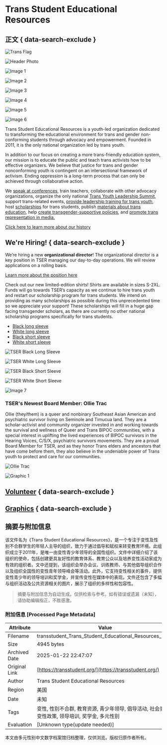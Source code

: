 # Trans Student Educational Resources

## 正文 { data-search-exclude }


![Trans Flag](https://transstudent.org/wp-content/uploads/2020/08/transflag-copy.png)

![Header Photo](https://transstudent.org/wp-content/uploads/2017/08/HeaderPhoto3-300x202.jpeg)

![Image 1](https://transstudent.org/wp-content/uploads/2017/08/18671655_1508607325877171_8695387774514887197_o-300x225.jpg)

![Image 2](https://transstudent.org/wp-content/uploads/2017/08/1-RgOcC8x5fgmpk78XYW5liA-300x225.jpeg)

![Image 3](https://transstudent.org/wp-content/uploads/2020/08/IMG_0265-copy-2small-300x207.jpg)

![Image 4](https://transstudent.org/wp-content/uploads/2020/08/c5ce61d260bec6ef604877860494735d91f4bbbc-300x200.jpg)

![Image 5](https://transstudent.org/wp-content/uploads/2020/08/20180802_100034-1-300x169.jpg)

![Image 6](https://transstudent.org/wp-content/uploads/2020/08/IMG_8584-wecompress.com_-300x200.jpg)

Trans Student Educational Resources is a youth-led organization dedicated to transforming the educational environment for trans and gender non-conforming students through advocacy and empowerment. Founded in 2011, it is the only national organization led by trans youth.

In addition to our focus on creating a more trans-friendly education system, our mission is to educate the public and teach trans activists how to be effective organizers. We believe that justice for trans and gender nonconforming youth is contingent on an intersectional framework of activism. Ending oppression is a long-term process that can only be achieved through collaborative action.

We [speak at conferences](https://transstudent.org/workshops), train teachers, collaborate with other advocacy organizations, organize the only national [Trans Youth Leadership Summit](https://transstudent.org/tyls), support trans-related events, [provide leadership training for trans youth](https://transstudent.org/volunteer), host [scholarships](https://transstudent.org/scholarships) for trans students, publish [materials about trans education](https://transstudent.org/graphics), help [create transgender-supportive policies](https://transstudent.org/policy), and [promote trans representation in media.](https://transstudent.org/press/news/)

[Click here to learn more about our history](https://transstudent.org/history/)

## We're Hiring! { data-search-exclude }

We’re hiring a new **organizational director**! The organizational director is a key position in TSER managing our day-to-day operations. We will review applications on a rolling basis.

[Learn more about the position here](/employment)

Check out our new limited-edition shirts! Shirts are available in sizes S-2XL. Funds will go towards TSER’s capacity as we continue to hire trans youth and restart our scholarship program for trans students. We intend on providing as many scholarships as possible during this unprecedented time so we appreciate your support! These scholarships will fill in a huge gap facing transgender scholars, as there are currently no other national scholarship programs specifically for trans students.

- [Black long sleeve](https://www.bonfire.com/tser-fight-for-trans-lives/)
- [White long sleeve](https://www.bonfire.com/tser-fight-for-trans-lives-twice/)
- [Black short sleeve](https://www.bonfire.com/tser-fight-for-trans-lives/)
- [White short sleeve](https://www.bonfire.com/tser-fight-for-trans-lives-twice/)

![TSER Black Long Sleeve](https://transstudent.org/wp-content/uploads/2020/11/tser-long-sleeve-black-1.png)

![TSER White Long Sleeve](https://transstudent.org/wp-content/uploads/2020/11/tser-long-sleeve-white.png)

![TSER Black Short Sleeve](https://transstudent.org/wp-content/uploads/2020/11/tser-short-sleeve-black.png)

![TSER White Short Sleeve](https://transstudent.org/wp-content/uploads/2020/11/tser-shirt-white.png)

![Image 7](https://transstudent.org/wp-content/uploads/2021/06/199537428_808006263424087_2452817088775332072_n-300x300.jpg)

### TSER's Newest Board Member: Ollie Trac

Ollie (they/them) is a queer and nonbinary Southeast Asian American and psychiatric survivor living on Seminole and Timucua land. They are a scholar-activist and community organizer invested in and working towards the survival and wellness of Queer and Trans BIPOC communities, with a special interest in uplifting the lived experiences of BIPOC survivors in the Hearing Voices, C/S/X, psychiatric survivors movements. They are a proud Board Member for TSER, and as they honor Trans elders and ancestors that have come before them, they also believe in the undeniable power of Trans youth to protect and care for our communities.

![Ollie Trac](https://transstudent.org/wp-content/uploads/2020/08/c5ce61d260bec6ef604877860494735d91f4bbbc-1024x683.jpg)

![Graphic 1](https://transstudent.org/wp-content/uploads/2020/08/6f2b837c5d96c061238a38089bf3734bee8760b5.jpg)

## [Volunteer](https://transstudent.org/volunteer/) { data-search-exclude }

## [Graphics](https://transstudent.org/graphics) { data-search-exclude }
<!-- tcd_original_link https://transstudent.org/ -->


## 摘要与附加信息

<!-- tcd_abstract -->
该文件名为《Trans Student Educational Resources》，是一个专注于变性及性别不合群学生的年轻人主导的组织，致力于通过倡导和赋权来转变教育环境。此组织成立于2011年，是唯一由变性青少年领导的全国性组织。文件中详细介绍了该组织的使命，包括创建更具友好性的教育体系、教育公众以及培养变性活动家成为有效的组织者。文中还提到，该组织会举办会议、训练教师、与其他倡导组织合作以及组织全国性的变性青年领导峰会等活动。此外，它支持变性相关的事件，提供变性青少年的领导培训和奖学金，并宣传变性在媒体中的表现。文件还包含了多幅与组织活动及公共资源相关的图片，展示了组织的多样性和包容性。
<!-- tcd_abstract_end -->

> 摘要与附加信息为自动生成，仅供检索与参考。如有错误或遗漏（未知），请协助编辑指正，不胜感激。

### 附加信息 [Processed Page Metadata]

| Attribute       | Value                                  |
|-----------------|----------------------------------------|
| Filename        | transstudent_Trans_Student_Educational_Resources_-.md                             |
| Size            | 4945 bytes                           |
| Archived Date   | 2025-01-22 22:47:07                             |
| Original Link   | [https://transstudent.org/](https://transstudent.org/)                       |
| Author          | Trans Student Educational Resources                               |
| Region          | 美国                               |
| Date            | 未知                                 |
| Tags            | 变性, 性别不合群, 教育资源, 青少年领导, 倡导活动, 社会变革, 变性政策, 领导培训, 奖学金, 多元性别                                 |
| Evaluation            | [Unknown type(update needed)]                                 |
<!-- tcd_table_end -->

本文由多元性别中文数字档案馆归档整理，仅供浏览。版权归原作者所有。
